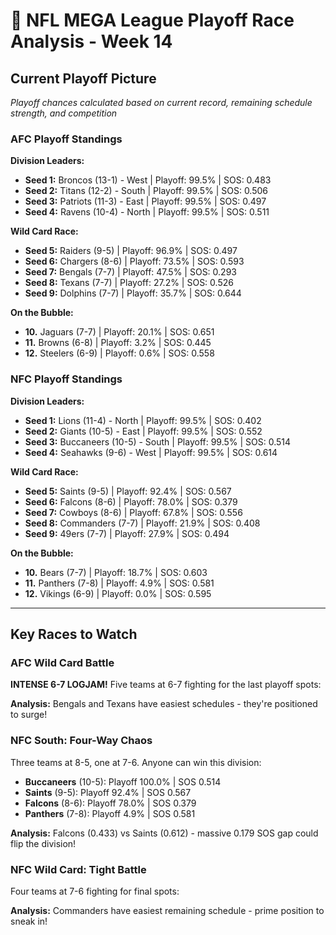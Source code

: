 # 🏈 NFL MEGA League Playoff Race Analysis - Week 14

## Current Playoff Picture

*Playoff chances calculated based on current record, remaining schedule strength, and competition*

### AFC Playoff Standings

**Division Leaders:**
- **Seed 1:** Broncos (13-1) - West | Playoff: 99.5% | SOS: 0.483
- **Seed 2:** Titans (12-2) - South | Playoff: 99.5% | SOS: 0.506
- **Seed 3:** Patriots (11-3) - East | Playoff: 99.5% | SOS: 0.497
- **Seed 4:** Ravens (10-4) - North | Playoff: 99.5% | SOS: 0.511

**Wild Card Race:**
- **Seed 5:** Raiders (9-5) | Playoff: 96.9% | SOS: 0.497
- **Seed 6:** Chargers (8-6) | Playoff: 73.5% | SOS: 0.593
- **Seed 7:** Bengals (7-7) | Playoff: 47.5% | SOS: 0.293
- **Seed 8:** Texans (7-7) | Playoff: 27.2% | SOS: 0.526
- **Seed 9:** Dolphins (7-7) | Playoff: 35.7% | SOS: 0.644

**On the Bubble:**
- **10.** Jaguars (7-7) | Playoff: 20.1% | SOS: 0.651
- **11.** Browns (6-8) | Playoff: 3.2% | SOS: 0.445
- **12.** Steelers (6-9) | Playoff: 0.6% | SOS: 0.558

### NFC Playoff Standings

**Division Leaders:**
- **Seed 1:** Lions (11-4) - North | Playoff: 99.5% | SOS: 0.402
- **Seed 2:** Giants (10-5) - East | Playoff: 99.5% | SOS: 0.552
- **Seed 3:** Buccaneers (10-5) - South | Playoff: 99.5% | SOS: 0.514
- **Seed 4:** Seahawks (9-6) - West | Playoff: 99.5% | SOS: 0.614

**Wild Card Race:**
- **Seed 5:** Saints (9-5) | Playoff: 92.4% | SOS: 0.567
- **Seed 6:** Falcons (8-6) | Playoff: 78.0% | SOS: 0.379
- **Seed 7:** Cowboys (8-6) | Playoff: 67.8% | SOS: 0.556
- **Seed 8:** Commanders (7-7) | Playoff: 21.9% | SOS: 0.408
- **Seed 9:** 49ers (7-7) | Playoff: 27.9% | SOS: 0.494

**On the Bubble:**
- **10.** Bears (7-7) | Playoff: 18.7% | SOS: 0.603
- **11.** Panthers (7-8) | Playoff: 4.9% | SOS: 0.581
- **12.** Vikings (6-9) | Playoff: 0.0% | SOS: 0.595

---

## Key Races to Watch

### AFC Wild Card Battle

**INTENSE 6-7 LOGJAM!** Five teams at 6-7 fighting for the last playoff spots:


**Analysis:** Bengals and Texans have easiest schedules - they're positioned to surge!

### NFC South: Four-Way Chaos

Three teams at 8-5, one at 7-6. Anyone can win this division:

- **Buccaneers** (10-5): Playoff 100.0% | SOS 0.514
- **Saints** (9-5): Playoff 92.4% | SOS 0.567
- **Falcons** (8-6): Playoff 78.0% | SOS 0.379
- **Panthers** (7-8): Playoff 4.9% | SOS 0.581

**Analysis:** Falcons (0.433) vs Saints (0.612) - massive 0.179 SOS gap could flip the division!

### NFC Wild Card: Tight Battle

Four teams at 7-6 fighting for final spots:


**Analysis:** Commanders have easiest remaining schedule - prime position to sneak in!
